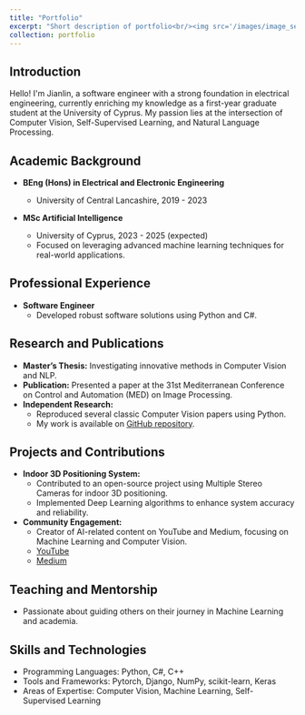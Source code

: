 ```yaml
---
title: "Portfolio"
excerpt: "Short description of portfolio<br/><img src='/images/image_segmentation.jpg'>"
collection: portfolio
---
```


## **Introduction**
Hello! I'm Jianlin, a software engineer with a strong foundation in electrical engineering, currently enriching my knowledge as a first-year graduate student at the University of Cyprus. My passion lies at the intersection of Computer Vision, Self-Supervised Learning, and Natural Language Processing.

## **Academic Background**
- **BEng (Hons) in Electrical and Electronic Engineering**
  - University of Central Lancashire, 2019 - 2023

- **MSc Artificial Intelligence**
  - University of Cyprus, 2023 - 2025 (expected)
  - Focused on leveraging advanced machine learning techniques for real-world applications.

## **Professional Experience**
- **Software Engineer**
  - Developed robust software solutions using Python and C#.

## **Research and Publications**
- **Master’s Thesis:** Investigating innovative methods in Computer Vision and NLP.
- **Publication:** Presented a paper at the 31st Mediterranean Conference on Control and Automation (MED) on Image Processing.
- **Independent Research:**
  - Reproduced several classic Computer Vision papers using Python.
  - My work is available on [GitHub repository](https://github.com/JYe9?tab=repositories).

## **Projects and Contributions**
- **Indoor 3D Positioning System:**
  - Contributed to an open-source project using Multiple Stereo Cameras for indoor 3D positioning.
  - Implemented Deep Learning algorithms to enhance system accuracy and reliability.
- **Community Engagement:**
  - Creator of AI-related content on YouTube and Medium, focusing on Machine Learning and Computer Vision.
  - [YouTube](https://www.youtube.com/@kristianye562)
  - [Medium](https://medium.com/@skristian266)

## **Teaching and Mentorship**
- Passionate about guiding others on their journey in Machine Learning and academia.

## **Skills and Technologies**
- Programming Languages: Python, C#, C++
- Tools and Frameworks: Pytorch, Django, NumPy, scikit-learn, Keras
- Areas of Expertise: Computer Vision, Machine Learning, Self-Supervised Learning


